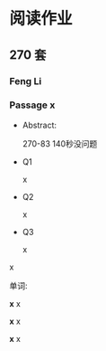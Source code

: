 # 阅读作业

## 270 套

### Feng Li

### Passage x

- Abstract:

  270-83 140秒没问题

- Q1

  x

- Q2

  x

- Q3

  x

x

单词:

**x** x

**x** x

**x** x